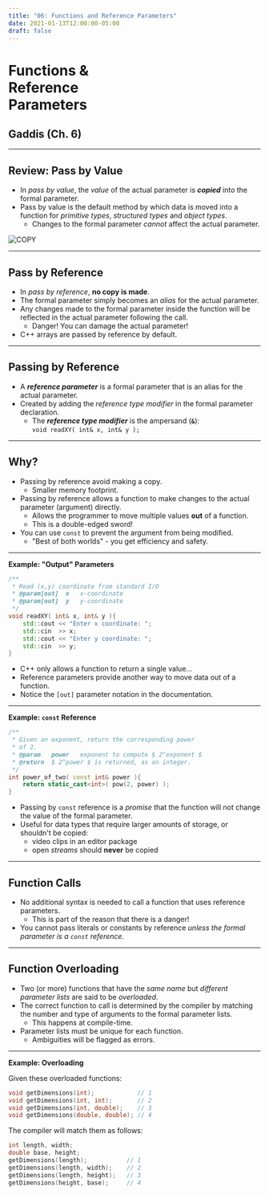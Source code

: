 ```yaml
---
title: "06: Functions and Reference Parameters"
date: 2021-01-13T12:00:00-05:00
draft: false
---
```


# Functions & <br /> Reference <br /> Parameters
## Gaddis (Ch. 6)

---

## Review: Pass by Value

* In _pass by value_, the _value_ of the actual parameter is **_copied_** into the formal parameter.
* Pass by value is the default method by which data is moved into a function for _primitive types_, _structured types_ and _object types_.
    - Changes to the formal parameter _cannot_ affect the actual parameter.

![COPY](../images/shared/copy-stamp.jpg)

---

## Pass by Reference

* In _pass by reference_, **no copy is made**.
* The formal parameter simply becomes an _alias_ for the actual parameter.
* Any changes made to the formal parameter inside the function will be reflected in the actual parameter following the call.
    - Danger!  You can damage the actual parameter!
* C++ arrays are passed by reference by default.

---

## Passing by Reference

* A **_reference parameter_** is a formal parameter that is an alias for the actual parameter.
* Created by adding the _reference type modifier_ in the formal parameter declaration.
    - The **_reference type modifier_** is the ampersand (**` & `**):   <br />
    `void readXY( int& x, int& y );`

---

## Why?

* Passing by reference avoid making a copy.
    - Smaller memory footprint.
* Passing by reference allows a function to make changes to the actual parameter (argument) directly.
    - Allows the programmer to move multiple values **out** of a function.
    - This is a double-edged sword!
* You can use `const` to prevent the argument from being modified. 
    - "Best of both worlds" - you get efficiency and safety.

---

**Example: "Output" Parameters**

``` cpp
/**
 * Read (x,y) coordinate from standard I/O
 * @param[out]  x   x-coordinate
 * @param[out]  y   y-coordinate
 */
void readXY( int& x, int& y ){
    std::cout << "Enter x coordinate: ";
    std::cin  >> x;
    std::cout << "Enter y coordinate: ";
    std::cin  >> y;
}
```
* C++ only allows a function to return a single value...
* Reference parameters provide another way to move data out of a function.
* Notice the `[out]` parameter notation in the documentation.

---

**Example: `const` Reference**
``` cpp
/**
 * Given an exponent, return the corresponding power
 * of 2.
 * @param   power   exponent to compute $ 2^exponent $
 * @return  $ 2^power $ is returned, as an integer.
 */
int power_of_two( const int& power ){
    return static_cast<int>( pow(2, power) );
}
```

* Passing by `const` reference is a _promise_ that the function will not change the value of the formal parameter.
* Useful for data types that require larger amounts of storage, or shouldn't be copied:
    * video clips in an editor package
    * open _streams_ should **never** be copied

---

## Function Calls

* No additional syntax is needed to call a function that uses reference parameters.
    - This is part of the reason that there is a danger!
* You cannot pass literals or constants by reference _unless the formal parameter is a `const` reference_.

---

## Function Overloading

* Two (or more) functions that have the _same name_ but _different parameter lists_ are said to be _overloaded_.
* The correct function to call is determined by the compiler by matching the number and type of arguments to the formal parameter lists.
    - This happens at compile-time.
* Parameter lists must be unique for each function.
    - Ambiguities will be flagged as errors.

---

**Example: Overloading**

Given these overloaded functions:  
``` cpp
void getDimensions(int);            // 1
void getDimensions(int, int);       // 2
void getDimensions(int, double);    // 3
void getDimensions(double, double); // 4 
```
The compiler will match them as follows:
``` cpp
int length, width; 
double base, height;
getDimensions(length);           // 1
getDimensions(length, width);    // 2
getDimensions(length, height);   // 3
getDimensions(height, base);     // 4
```

